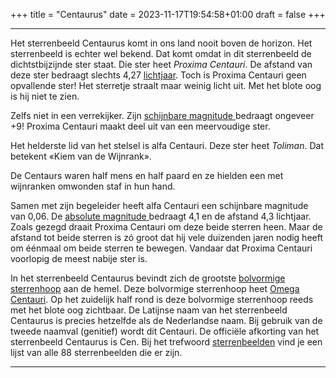 +++
title = "Centaurus"
date = 2023-11-17T19:54:58+01:00
draft = false
+++

---
Het sterrenbeeld Centaurus komt in ons land nooit boven de horizon. Het
sterrenbeeld is echter wel bekend. Dat komt omdat in dit sterrenbeeld de
dichtstbijzijnde ster staat. Die ster heet *Proxima Centauri*. De
afstand van deze ster bedraagt slechts 4,27
[lichtjaar](/encyclopedie/lichtjaar). Toch is Proxima Centauri geen
opvallende ster! Het sterretje straalt maar weinig licht uit. Met het
blote oog is hij niet te zien.

Zelfs niet in een verrekijker. Zijn [schijnbare magnitude ](/encyclopedie/magnitude)bedraagt ongeveer +9! Proxima Centauri maakt deel
uit van een meervoudige ster.

Het helderste lid van het stelsel is alfa Centauri. Deze ster heet
*Toliman*. Dat betekent «Kiem van de Wijnrank».

De Centaurs waren half mens en half paard en ze hielden een met
wijnranken omwonden staf in hun hand.

Samen met zijn begeleider heeft alfa Centauri een schijnbare magnitude
van 0,06. De [absolute magnitude ](/encyclopedie/absolute) bedraagt 4,1 en de afstand 4,3 lichtjaar. Zoals
gezegd draait Proxima Centauri om deze beide sterren heen. Maar de
afstand tot beide sterren is zó groot dat hij vele duizenden jaren nodig
heeft om éénmaal om beide sterren te bewegen. Vandaar dat Proxima
Centauri voorlopig de meest nabije ster is.

In het sterrenbeeld Centaurus bevindt zich de grootste [bolvormige sterrenhoop](/encyclopedie/bolvormig) aan de hemel. Deze bolvormige
sterrenhoop heet [Omega Centauri](/encyclopedie/omegacen). Op het zuidelijk
half rond is deze bolvormige sterrenhoop reeds met het blote oog
zichtbaar.
De Latijnse naam van het sterrenbeeld Centaurus is precies hetzelfde als
de Nederlandse naam. Bij gebruik van de tweede naamval (genitief) wordt
dit Centauri. De officiële afkorting van het sterrenbeeld Centaurus is
Cen.
Bij het trefwoord [sterrenbeelden](/encyclopedie/sterrenbeeld) vind je een
lijst van alle 88 sterrenbeelden die er zijn.

---
